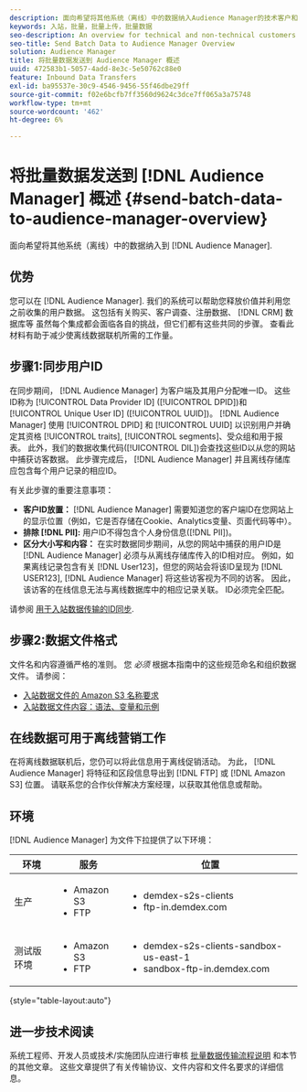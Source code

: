 ```yaml
---
description: 面向希望将其他系统（离线）中的数据纳入Audience Manager的技术客户和非技术客户的概述。
keywords: 入站，批量，批量上传，批量数据
seo-description: An overview for technical and non-technical customers who want to bring data from other systems (offline) into Audience Manager. To do so, use the batch upload option in Audience Manager.
seo-title: Send Batch Data to Audience Manager Overview
solution: Audience Manager
title: 将批量数据发送到 Audience Manager 概述
uuid: 472583b1-5057-4add-8e3c-5e50762c88e0
feature: Inbound Data Transfers
exl-id: ba95537e-30c9-4546-9456-55f46dbe29ff
source-git-commit: f02e6bcfb7ff3560d9624c3dce7ff065a3a75748
workflow-type: tm+mt
source-wordcount: '462'
ht-degree: 6%

---
```


# 将批量数据发送到 [!DNL Audience Manager] 概述 {#send-batch-data-to-audience-manager-overview}

面向希望将其他系统（离线）中的数据纳入到 [!DNL Audience Manager].

## 优势

您可以在 [!DNL Audience Manager]. 我们的系统可以帮助您释放价值并利用您之前收集的用户数据。 这包括有关购买、客户调查、注册数据、 [!DNL CRM] 数据库等 虽然每个集成都会面临各自的挑战，但它们都有这些共同的步骤。 查看此材料有助于减少使离线数据联机所需的工作量。

## 步骤1:同步用户ID

在同步期间， [!DNL Audience Manager] 为客户端及其用户分配唯一ID。 这些ID称为 [!UICONTROL Data Provider ID] ([!UICONTROL DPID])和 [!UICONTROL Unique User ID] ([!UICONTROL UUID])。 [!DNL Audience Manager] 使用 [!UICONTROL DPID] 和 [!UICONTROL UUID] 以识别用户并确定其资格 [!UICONTROL traits], [!UICONTROL segments]、受众组和用于报表。 此外，我们的数据收集代码([!UICONTROL DIL])会查找这些ID以从您的网站中捕获访客数据。 此步骤完成后， [!DNL Audience Manager] 并且离线存储库应包含每个用户记录的相应ID。

有关此步骤的重要注意事项：

* **客户ID放置：** [!DNL Audience Manager] 需要知道您的客户端ID在您网站上的显示位置（例如，它是否存储在Cookie、Analytics变量、页面代码等中）。
* **排除 [!DNL PII]:** 用户ID不得包含个人身份信息([!DNL PII])。
* **区分大小写和内容：** 在实时数据同步期间，从您的网站中捕获的用户ID是 [!DNL Audience Manager] 必须与从离线存储库传入的ID相对应。 例如，如果离线记录包含有关 [!DNL User123]，但您的网站会将该ID呈现为 [!DNL USER123], [!DNL Audience Manager] 将这些访客视为不同的访客。 因此，该访客的在线信息无法与离线数据库中的相应记录关联。 ID必须完全匹配。

请参阅 [用于入站数据传输的ID同步](../../../integration/sending-audience-data/batch-data-transfer-explained/id-sync-http.md).

## 步骤2:数据文件格式

文件名和内容遵循严格的准则。 您 *必须* 根据本指南中的这些规范命名和组织数据文件。 请参阅：

* [入站数据文件的 Amazon S3 名称要求](../../../integration/sending-audience-data/batch-data-transfer-explained/inbound-s3-filenames.md)
* [入站数据文件内容：语法、变量和示例](../../../integration/sending-audience-data/batch-data-transfer-explained/inbound-file-contents.md)

## 在线数据可用于离线营销工作

在将离线数据联机后，您仍可以将此信息用于离线促销活动。 为此， [!DNL Audience Manager] 将特征和区段信息导出到 [!DNL FTP] 或 [!DNL Amazon S3] 位置。 请联系您的合作伙伴解决方案经理，以获取其他信息或帮助。

## 环境

[!DNL Audience Manager] 为文件下拉提供了以下环境：

| 环境 | 服务 | 位置 |
|---------|----------|---------|
| 生产 | <ul><li>Amazon S3</li><li>FTP</li></ul> | <ul><li>demdex-s2s-clients</li><li>ftp-in.demdex.com</li></ul> |
| 测试版环境 | <ul><li>Amazon S3</li><li>FTP</li></ul> | <ul><li>demdex-s2s-clients-sandbox-us-east-1</li><li>sandbox-ftp-in.demdex.com</li></ul> |

{style=&quot;table-layout:auto&quot;}

## 进一步技术阅读

系统工程师、开发人员或技术/实施团队应进行审核 [批量数据传输流程说明](../../../integration/sending-audience-data/batch-data-transfer-explained/batch-data-transfer-explained.md) 和本节的其他文章。 这些文章提供了有关传输协议、文件内容和文件名要求的详细信息。

